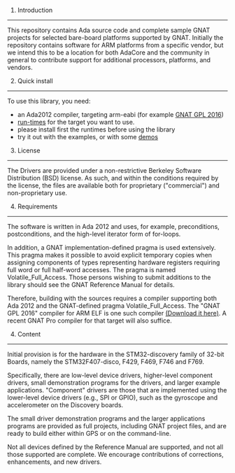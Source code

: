 1. Introduction
---------------

This repository contains Ada source code and complete sample GNAT projects for
selected bare-board platforms supported by GNAT.  Initially the repository
contains software for ARM platforms from a specific vendor, but we intend this
to be a location for both AdaCore and the community in general to contribute
support for additional processors, platforms, and vendors.


2. Quick install
----------------

To use this library, you need:

* an Ada2012 compiler, targeting arm-eabi (for example [GNAT GPL 2016](http://libre.adacore.com/download/configurations#))
* [run-times](https://github.com/AdaCore/embedded-runtimes) for the target you want to use.
* please install first the runtimes before using the library
* try it out with the examples, or with some [demos](https://github.com/lambourg/Ada_Bare_Metal_Demos)


3. License
----------

The Drivers are provided under a non-restrictive Berkeley Software Distribution
(BSD) license.  As such, and within the conditions required by the license, the
files are available both for proprietary ("commercial") and non-proprietary use.


4. Requirements
---------------

The software is written in Ada 2012 and uses, for example, preconditions,
postconditions, and the high-level iterator form of for-loops.

In addition, a GNAT implementation-defined pragma is used extensively. This
pragma makes it possible to avoid explicit temporary copies when assigning
components of types representing hardware registers requiring full word or full
half-word accesses. The pragma is named Volatile_Full_Access. Those persons
wishing to submit additions to the library should see the GNAT Reference Manual
for details.

Therefore, building with the sources requires a compiler supporting both Ada
2012 and the GNAT-defined pragma Volatile_Full_Access. The "GNAT GPL 2016"
compiler for ARM ELF is one such compiler [(Download it
here)](http://libre.adacore.com/download/configurations). A recent GNAT Pro
compiler for that target will also suffice.


4. Content
----------

Initial provision is for the hardware in the STM32-discovery family of 32-bit
Boards, namely the STM32F407-disco, F429, F469, F746 and F769.

Specifically, there are low-level device drivers, higher-level component drivers,
small demonstration programs for the drivers, and larger example applications.
"Component" drivers are those that are implemented using the lower-level device
drivers (e.g., SPI or GPIO), such as the gyroscope and accelerometer on the
Discovery boards.

The small driver demonstration programs and the larger applications programs are
provided as full projects, including GNAT project files, and are ready to build
either within GPS or on the command-line.

Not all devices defined by the Reference Manual are supported, and not all those
supported are complete. We encourage contributions of corrections, enhancements,
and new drivers.
